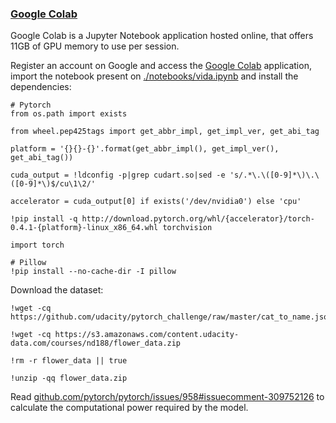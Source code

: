 ### [Google Colab](https://colab.research.google.com/)

Google Colab is a Jupyter Notebook application hosted online, that offers 11GB of GPU memory to use per session.

Register an account on Google and access the [Google Colab](https://colab.research.google.com/) application, import the notebook present on [./notebooks/vida.ipynb](./notebooks/vida.ipynb) and install the dependencies:

```shell
# Pytorch
from os.path import exists

from wheel.pep425tags import get_abbr_impl, get_impl_ver, get_abi_tag

platform = '{}{}-{}'.format(get_abbr_impl(), get_impl_ver(), get_abi_tag())

cuda_output = !ldconfig -p|grep cudart.so|sed -e 's/.*\.\([0-9]*\)\.\([0-9]*\)$/cu\1\2/'

accelerator = cuda_output[0] if exists('/dev/nvidia0') else 'cpu'

!pip install -q http://download.pytorch.org/whl/{accelerator}/torch-0.4.1-{platform}-linux_x86_64.whl torchvision

import torch

# Pillow
!pip install --no-cache-dir -I pillow
```

Download the dataset:

```shell
!wget -cq https://github.com/udacity/pytorch_challenge/raw/master/cat_to_name.json

!wget -cq https://s3.amazonaws.com/content.udacity-data.com/courses/nd188/flower_data.zip

!rm -r flower_data || true

!unzip -qq flower_data.zip
```

Read [github.com/pytorch/pytorch/issues/958#issuecomment-309752126](github.com/pytorch/pytorch/issues/958#issuecomment-309752126) to calculate the computational power required by the model.
